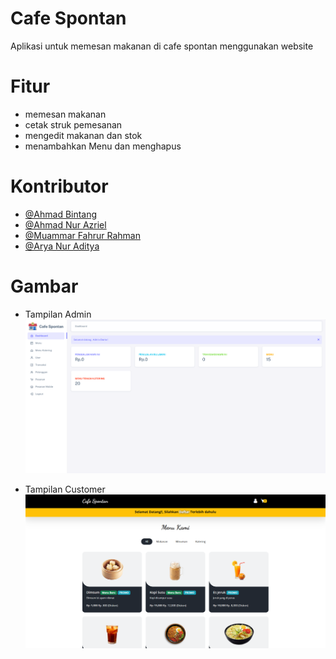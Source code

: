 # Cafe Spontan


Aplikasi untuk memesan makanan di cafe spontan menggunakan website

# Fitur
-  memesan makanan
-  cetak struk pemesanan
-  mengedit makanan dan stok
-  menambahkan Menu dan menghapus

# Kontributor

- [@Ahmad Bintang](https://github.com/ahmadbintang74) 
- [@Ahmad Nur Azriel](https://github.com/ahmadnurazril05) 
- [@Muammar Fahrur Rahman](https://github.com/amarr24) 
- [@Arya Nur Aditya](https://github.com/AryaAditya33) 



# Gambar
- Tampilan Admin
![Alt text](https://github.com/ripmannn/cafe-spontan-wp3project/blob/main/assets/preview/cafespontannew2.png)

- Tampilan Customer
![Alt text](https://github.com/ripmannn/cafe-spontan-wp3project/blob/main/assets/preview/cafespontannew.png)

